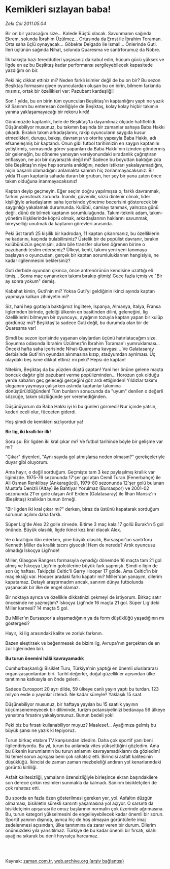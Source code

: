# Kemikleri sızlayan baba!

*Zeki Çol 2011.05.04*

<td class="columnist-detail">
<p>Bir on bir yazacağım size... Kalede Rüştü olacak. Savunmanın sağında Ekrem, solunda İbrahim Üzülmez...  Ortasında da Ernst ile İbrahim Toraman. Orta saha üçlü oynayacak... Göbekte Delgado ile İsmail... Önlerinde Guti. İleri üçlünün sağında Nihat, solunda Quaresma ve santrforumuz da Nobre.</p>
<p>
<div id="haberMetinDiv">
<p>İlk bakışta bazı tereddütleri yaşasanız da kabul edin, hücum gücü yüksek ve ligde en az bu Beşiktaş kadar performansı sergileyebilecek kapasitede yazdığım on bir.
<p>Peki hiç dikkat ettiniz mi? Neden farklı isimler değil de bu on bir? Bu sezon Beşiktaş formasını giyen oyunculardan oluşan bu on birin, bilmem farkında mısınız, ortak bir özellikleri var: Pazubant kardeşliği!
<p>Son 1 yılda, bu on birin tüm oyuncuları Beşiktaş'ın kaptanlığını yaptı ne yazık ki! Sanırım bu enteresan özelliğiyle de Beşiktaş, kolay kolay hiçbir takımın yanına yaklaşamayacağı bir rekoru kırdı!
<p>Günümüzde kaptanlık, hele de Beşiktaş'ta dayanılmaz ölçüde hafifletildi. Düşünebiliyor musunuz, bu takımın başında bir zamanlar sahaya Baba Hakkı çıkardı. Bırakın takım arkadaşlarını, rakip oyuncuların saygıda kusur etmedikleri, duruşu, bakışı, davranışı ve otorite yapısıyla Baba Hakkı, adı efsaneleşmiş bir kaptandı. Onun gibi futbol tarihimizin en saygın kaptanını yetiştirmiş, sonrasında görev yapanları da Baba Hakkı'nın izinden göndermiş bir geleneğin, bu döneme yansıyan versiyonundaki sıradanlık çağrıştıran enflasyon, ne acı bir duyarsızlık değil mi? Sadece bu boyuttan baktığınızda bile Beşiktaş'ın niye hep sorunla anıldığını, neden istikrarı yakalayamadığını, niçin başarılı olamadığını anlamakta sanırım hiç zorlanmayacaksınız. Bir yılda 11 ayrı kaptanla sahada duran bir grubun, her şey bir yana zaten önce takım olduğuna inanmayacaksınız!
<p>Kaptan deyip geçmeyin. Eğer seçim doğru yapılmışsa o, farklı davranmak, farkını yansıtmak zorunda. İnanılır, güvenilir, sözü dinlenir olmak, lider kişiliğiyle arkadaşlarını saha içerisinde yönetme becerisini gösterecek bir saygınlığı yakalamak durumunda. Kulübü, camiayı tanımak, yalnızca günü değil, dünü de bilmek kaptanın sorumluluğunda. Takım-teknik adam, takım-yönetim ilişkilerinde köprü olmak, arkadaşlarının haklarını savunmak, bireyselliği unutmak da kaptanın görevleri arasında.
<p>Peki üst tarafı 25 kişilik bir kadrodan, 11 kaptan çıkarırsanız, bu özelliklerin ne kadarını, kaçında bulabilirsiniz? Üstelik bir de popülist davranır, bırakın kulübünüzün geçmişini, adını bile transfer olurken öğrenen birine o pazubandı teslim ederseniz? Ülkeyi, kenti, takımı yeni yeni tanımaya başlayan o oyuncudan, gerçek bir kaptan sorumluluklarının hangisiyle, ne kadar ilgilenmesini beklersiniz?
<p>Guti derbide oyundan çıkınca, önce antrenörünün kendisine uzattığı eli itmiş... Sonra maç oynanırken takımı bırakıp gitmiş! Gece fazla içmiş ve "Bir ay sonra yokum" demiş.
<p>Kabahat kimin, Guti'nin mi? Yoksa Guti'yi geldiğinin ikinci ayında kaptan yapmaya kalkan zihniyetin mi?
<p>Siz, hani hep gıptayla baktığımız İngiltere, İspanya, Almanya, İtalya, Fransa liglerinden birinde, geldiği ülkenin en basitinden dilini, geleneğini, lig özelliklerini bilmeyen bir oyuncuyu, ayağının tozuyla kaptan yapan bir kulüp gördünüz mü? Beşiktaş'ta sadece Guti değil, bu durumda olan bir de Quaresma var!
<p>Şimdi bu sezon içerisinde yaşanan olaylardan üçünü hatırlatacağım size. Soyunma odasında İbrahim Üzülmez'in İbrahim Toraman'ı yumruklaması... Önceki hafta saha içerisinde Nihat-Quaresma kavgası... Ve Galatasaray derbisinde Guti'nin oyundan alınmasına kızıp, stadyumdan ayrılması. Üç olaydaki beş isme dikkat ettiniz mi peki? Hepsi de kaptan!
<p>Nitekim, Beşiktaş da bu yüzden düştü çaptan! Yani her önüne gelene maçta boncuk dağıtır gibi pazubant verme popülizminden... Horozun çok olduğu yerde sabahın geç geleceği gerçeğini göz ardı ettiğinden! Yıldızlar takımı sloganını yaymaya çalışırken aslında kaptanlar takımına dönüştürüldüğünden! Tüm bunların sonucunda da "uyum" denilen o değerli sözcüğe, takım sözlüğünde yer veremediğinden.
<p>Düşünüyorum da Baba Hakkı iyi ki bu günleri görmedi! Nur içinde yatsın, kederi eceli olur, fücceten giderdi.
<p>Hoş şimdi de kemikleri sızlıyordur ya!
<p><b>Bir lig, iki krallı bir ilk!</b>
<p>Soru şu: Bir ligden iki kral çıkar mı? Ve futbol tarihinde böyle bir gelişme var mı?
<p>"Çıkar" diyenleri, "Aynı sayıda gol atmışlarsa neden olmasın?" gerekçeleriyle duyar gibi oluyorum.
<p>Ama hayır, o değil sorduğum. Geçmişte tam 3 kez paylaşılmış krallık var ligimizde. 1975-76 sezonunda 17'şer gol atan Cemil Turan (Fenerbahçe) ile Ali Osman Renklibay (Ankaragücü), 1979-80 sezonunda 12'şer golü bulunan Mustafa Denizli (Altay) ile Bahtiyar Yorulmaz (Bursaspor) ve 2001-02 sezonunda 21'er gole ulaşan Arif Erdem (Galatasaray) ile İlhan Mansız'ın (Beşiktaş) krallıkları bunun örneği.
<p>"Bir ligden iki kral çıkar mı?" derken, biraz da üstünü kapatarak sorduğum sorunun açılımı daha farklı.
<p>Süper Lig'de Alex 22 golle zirvede. Bitime 3 maç kala 17 gollü Burak'ın 5 gol önünde. Büyük olasılık, ligde ikinci kez kral olacak Alex.
<p>Ve o krallığını ilân ederken, yine büyük olasılık, Bursaspor'un santrforu Kenneth Miller da krallık tacını giyecek! Hem de nerede? Artık oyuncusu olmadığı İskoçya Ligi'nde!
<p>Miller, Glasgow Rangers formasıyla oynadığı dönemde 16 maçta tam 21 gol atmış ve İskoçya Ligi'nin golcülerine büyük fark yapmıştı. Şimdi o ligin de son üç haftası. Takipçisi Celtic'li Garry Hooper 17 golde. Ama Celtic'in bir maç eksiği var. Hooper aradaki farkı kapatır mı? Miller'dan yanayım, dilerim kapatamaz. Detaylı araştırmadım ancak, sanırım dünya futbolunda yaşanacak bir ilke de engel olamaz.
<p>Bir noktaya ayrıca ve özellikle dikkatinizi çekmeyi de istiyorum. Birkaç satır öncesinde ne yazmıştım? İskoçya Ligi'nde 16 maçta 21 gol. Süper Lig'deki Miller karnesi? 14 maçta 5 gol.
<p>Bu Miller'ın Bursaspor'a alışamadığının ya da form düşüklüğü yaşadığının mı göstergesi?
<p>Hayır, iki lig arasındaki kalite ve zorluk farkının.
<p>Bazen eleştirsek ve beğenmesek de bizim lig, Avrupa'nın gerçekten de en zor liglerinden biri. 
<p><b>Bu turun önemini hâlâ kavrayamadık</b>
<p>Cumhurbaşkanlığı Bisiklet Turu, Türkiye'nin yaptığı en önemli uluslararası organizasyonlardan biri. Tarihî değerler, doğal güzellikler açısından ülke tanıtımına katkısıyla en önde geleni.
<p>Sadece Eurosport 20 ayrı dilde, 59 ülkeye canlı yayın yaptı bu turdan. 123 milyon evde o yayınlar izlendi. Ne kadar süreyle? Yaklaşık 15 saat.
<p>Düşünebiliyor musunuz, bir haftaya yayılan bu 15 saatlik yayının küçümsenemeyecek bir diliminde, turizm potansiyelinizi bedavaya 59 ülkeye yansıtma fırsatını yakalıyorsunuz. Bunun bedeli yok!
<p>Peki biz bu fırsatı kullanabiliyor muyuz? Maalesef... Ayağımıza gelmiş bu büyük şansı ne yazık ki tepiyoruz.
<p>Turun birkaç etabını TV karşısından izledim. Daha çok sportif yanı beni ilgilendiriyordu. Bu yıl, turun bu anlamda vites yükselttiğini gözledim. Ama bu ülkenin kurumlarının bu turun anlamını kavrayamadıklarını da gözledim! İki temel sorun açıkçası beni çok rahatsız etti. Birincisi asfalt kalitesinin düşüklüğü. İkincisi de zaman zaman mezbeleliği andıran yol kenarlarındaki görüntü kirliliği.
<p>Asfalt kalitesizliği, yamaların özensizliğiyle birleşince ekran başındakilere son derece çirkin resimleri sunmakla da kalmadı. Sanırım bisikletçileri de çok rahatsız etti.
<p>Bu sporda en fazla özen gösterilmesi gereken yer, yol. Asfaltın düzgün olmaması, bisikletin sürekli sarsıntı yaşamasına yol açıyor. O sarsıntı da bisikletçinin apışarası ile omuz başlarının normalin çok üzerinde ağrımasına. Bu, turun kategori yükselmesini de engelleyebilecek kadar önemli bir sorun. Sportif yanının dışında, ayrıca hiç de hoş olmayan görüntülerle imaj zedelenmesi açısından, ülke tanıtımına da zarar veren bir durum. Dilerim önümüzdeki yıla yansıtılmaz. Türkiye de bu kadar önemli bir fırsatı, silahı ayağına sıkarak bu denli hoyratça harcamaz.</p></p></p></p></p></p></p></p></p></p></p></p></p></p></p></p></p></p></p></p></p></p></p></p></p></p></p></p></p></p></p></p></p></div>
</p>


<p><br>
		 </br></p></td>

Kaynak: [zaman.com.tr](http://zaman.com.tr/yazar.do?yazino=1129716), [web.archive.org (arşiv bağlantısı)](http://web.archive.org/web/20110505004043/http://zaman.com.tr:80/yazar.do?yazino=1129716)
